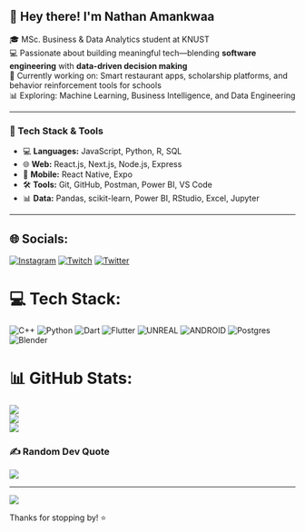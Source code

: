 ## 👋 Hey there! I'm Nathan Amankwaa

🎓 MSc. Business & Data Analytics student at KNUST  
💻 Passionate about building meaningful tech—blending **software engineering** with **data-driven decision making**  
🚀 Currently working on: Smart restaurant apps, scholarship platforms, and behavior reinforcement tools for schools  
📊 Exploring: Machine Learning, Business Intelligence, and Data Engineering

---

### 🔧 Tech Stack & Tools
- 💻 **Languages:** JavaScript, Python, R, SQL
- 🌐 **Web:** React.js, Next.js, Node.js, Express
- 📱 **Mobile:** React Native, Expo
- 🛠 **Tools:** Git, GitHub, Postman, Power BI, VS Code
- 📊 **Data:** Pandas, scikit-learn, Power BI, RStudio, Excel, Jupyter

---


## 🌐 Socials:
[![Instagram](https://img.shields.io/badge/Instagram-%23E4405F.svg?logo=Instagram&logoColor=white)](https://instagram.com/akknstone) [![Twitch](https://img.shields.io/badge/Twitch-%239146FF.svg?logo=Twitch&logoColor=white)](https://twitch.tv/Akknstone) [![Twitter](https://img.shields.io/badge/Twitter-%231DA1F2.svg?logo=Twitter&logoColor=white)](https://twitter.com/Akknstone) 

# 💻 Tech Stack:
![C++](https://img.shields.io/badge/c++-%2300599C.svg?style=for-the-badge&logo=c%2B%2B&logoColor=white) ![Python](https://img.shields.io/badge/python-3670A0?style=for-the-badge&logo=python&logoColor=ffdd54) ![Dart](https://img.shields.io/badge/dart-%230175C2.svg?style=for-the-badge&logo=dart&logoColor=white) ![Flutter](https://img.shields.io/badge/Flutter-%2302569B.svg?style=for-the-badge&logo=Flutter&logoColor=white) ![UNREAL](https://img.shields.io/badge/unreal-%2320232a.svg?style=for-the-badge&logo=unreal-engine&logoColor=white) ![ANDROID](https://img.shields.io/badge/android-%2320232a.svg?style=for-the-badge&logo=android&logoColor=%a4c639) ![Postgres](https://img.shields.io/badge/postgres-%23316192.svg?style=for-the-badge&logo=postgresql&logoColor=white) ![Blender](https://img.shields.io/badge/blender-%23F5792A.svg?style=for-the-badge&logo=blender&logoColor=white)
# 📊 GitHub Stats:
![](https://github-readme-stats.vercel.app/api?username=Naethen&theme=dark&hide_border=false&include_all_commits=false&count_private=false)<br/>
![](https://github-readme-streak-stats.herokuapp.com/?user=Naethen&theme=dark&hide_border=false)<br/>
![](https://github-readme-stats.vercel.app/api/top-langs/?username=Naethen&theme=dark&hide_border=false&include_all_commits=false&count_private=false&layout=compact)

### ✍️ Random Dev Quote
![](https://quotes-github-readme.vercel.app/api?type=horizontal&theme=radical)

---
[![](https://visitcount.itsvg.in/api?id=Naethen&icon=0&color=0)](https://visitcount.itsvg.in)

Thanks for stopping by! ⭐️
<!-- Proudly created with GPRM ( https://gprm.itsvg.in ) -->
